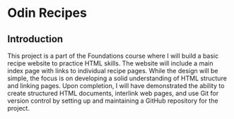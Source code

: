 # Odin Recipes

## Introduction

This project is a part of the Foundations course where I will build a basic recipe website to practice HTML skills. The website will include a main index page with links to individual recipe pages. While the design will be simple, the focus is on developing a solid understanding of HTML structure and linking pages. Upon completion, I will have demonstrated the ability to create structured HTML documents, interlink web pages, and use Git for version control by setting up and maintaining a GitHub repository for the project.
